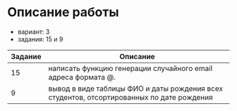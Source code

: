 # Описание работы

- вариант: 3
- задания: 15 и 9

| Задание | Описание |
| ------ | ------ |
| 15 | написать функцию генерации случайного email адреса формата <name>@<domen>.<local> |
| 9 | вывод в виде таблицы ФИО и даты рождения всех студентов, отсортированных по дате рождения |
